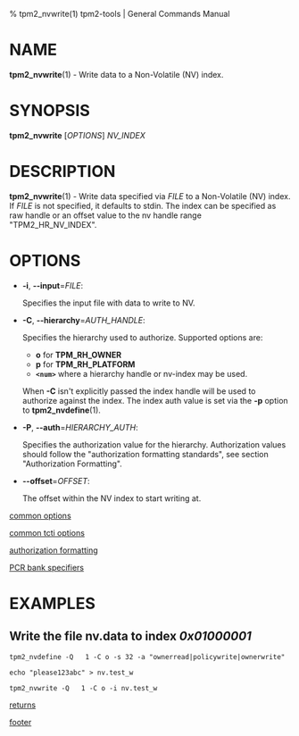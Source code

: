 % tpm2_nvwrite(1) tpm2-tools | General Commands Manual

# NAME

**tpm2_nvwrite**(1) - Write data to a Non-Volatile (NV) index.

# SYNOPSIS

**tpm2_nvwrite** [*OPTIONS*] _NV\_INDEX_

# DESCRIPTION

**tpm2_nvwrite**(1) - Write data specified via _FILE_ to a Non-Volatile (NV) index.
If _FILE_ is not specified, it defaults to stdin. The index can be specified as
raw handle or an offset value to the nv handle range "TPM2_HR_NV_INDEX".

# OPTIONS

  * **-i**, **\--input**=_FILE_:

    Specifies the input file with data to write to NV.

  * **-C**, **\--hierarchy**=_AUTH_HANDLE_:

    Specifies the hierarchy used to authorize.
    Supported options are:
      * **o** for **TPM_RH_OWNER**
      * **p** for **TPM_RH_PLATFORM**
      * **`<num>`** where a hierarchy handle or nv-index may be used.

    When **-C** isn't explicitly passed the index handle will be used to
    authorize against the index. The index auth value is set via the
    **-p** option to **tpm2_nvdefine**(1).

  * **-P**, **\--auth**=_HIERARCHY\_AUTH_:

    Specifies the authorization value for the hierarchy. Authorization values
    should follow the "authorization formatting standards", see section
    "Authorization Formatting".

  * **\--offset**=_OFFSET_:

    The offset within the NV index to start writing at.

[common options](common/options.md)

[common tcti options](common/tcti.md)

[authorization formatting](common/authorizations.md)

[PCR bank specifiers](common/pcr.md)

# EXAMPLES

## Write the file nv.data to index *0x01000001*
```
tpm2_nvdefine -Q   1 -C o -s 32 -a "ownerread|policywrite|ownerwrite"

echo "please123abc" > nv.test_w

tpm2_nvwrite -Q   1 -C o -i nv.test_w
```

[returns](common/returns.md)

[footer](common/footer.md)
